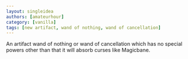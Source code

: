 ```yaml
---
layout: singleidea
authors: [amateurhour]
category: [vanilla]
tags: [new artifact, wand of nothing, wand of cancellation]
---
```

An artifact wand of nothing or wand of cancellation which has no special powers other than that it will absorb curses like Magicbane.
